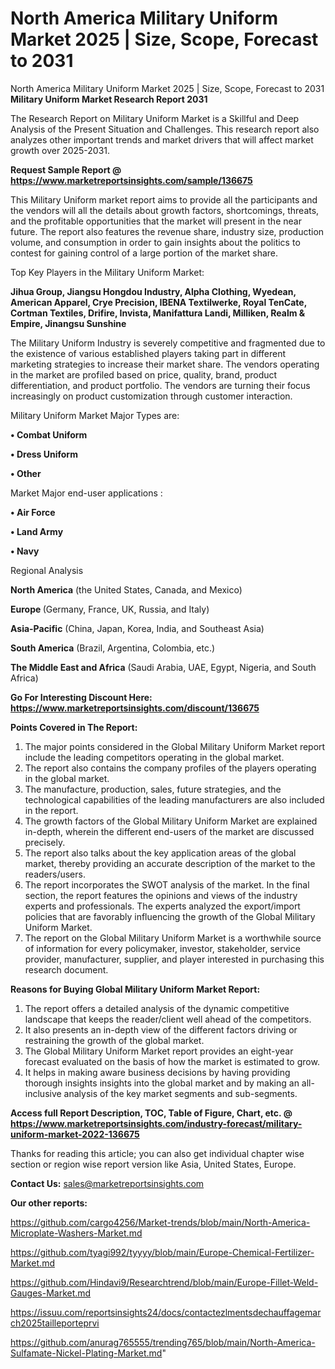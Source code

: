 # North America Military Uniform Market 2025 | Size, Scope, Forecast to 2031
North America Military Uniform Market 2025 | Size, Scope, Forecast to 2031
<strong>Military Uniform Market Research Report 2031</strong>

The Research Report on Military Uniform Market is a Skillful and Deep Analysis of the Present Situation and Challenges. This research report also analyzes other important trends and market drivers that will affect market growth over 2025-2031.

<strong>Request Sample Report @ <a href=https://www.marketreportsinsights.com/sample/136675>https://www.marketreportsinsights.com/sample/136675</a></strong>

This Military Uniform market report aims to provide all the participants and the vendors will all the details about growth factors, shortcomings, threats, and the profitable opportunities that the market will present in the near future. The report also features the revenue share, industry size, production volume, and consumption in order to gain insights about the politics to contest for gaining control of a large portion of the market share.

Top Key Players in the Military Uniform Market:

<strong>Jihua Group, Jiangsu Hongdou Industry, Alpha Clothing, Wyedean, American Apparel, Crye Precision, IBENA Textilwerke, Royal TenCate, Cortman Textiles, Drifire, Invista, Manifattura Landi, Milliken, Realm & Empire, Jinangsu Sunshine</strong>

The Military Uniform Industry is severely competitive and fragmented due to the existence of various established players taking part in different marketing strategies to increase their market share. The vendors operating in the market are profiled based on price, quality, brand, product differentiation, and product portfolio. The vendors are turning their focus increasingly on product customization through customer interaction.

Military Uniform Market Major Types are:

<strong>• Combat Uniform

• Dress Uniform

• Other</strong>

Market Major end-user applications :

<strong>• Air Force

• Land Army

• Navy</strong>

Regional Analysis

</u><strong><b>North America</b></strong> (the United States, Canada, and Mexico)

<strong><b>Europe </b></strong>(Germany, France, UK, Russia, and Italy)

<strong><b>Asia-Pacific</b></strong> (China, Japan, Korea, India, and Southeast Asia)

<strong><b>South America</b></strong> (Brazil, Argentina, Colombia, etc.)

<strong><b>The Middle East and Africa</b></strong> (Saudi Arabia, UAE, Egypt, Nigeria, and South Africa)

<strong>Go For Interesting Discount Here: <a href=https://www.marketreportsinsights.com/discount/136675>https://www.marketreportsinsights.com/discount/136675</a></strong>

<strong>Points Covered in The Report:</strong>
<ol>
  <li>The major points considered in the Global Military Uniform Market report include the leading competitors operating in the global market.</li>
  <li>The report also contains the company profiles of the players operating in the global market.</li>
  <li>The manufacture, production, sales, future strategies, and the technological capabilities of the leading manufacturers are also included in the report.</li>
  <li>The growth factors of the Global Military Uniform Market are explained in-depth, wherein the different end-users of the market are discussed precisely.</li>
  <li>The report also talks about the key application areas of the global market, thereby providing an accurate description of the market to the readers/users.</li>
  <li>The report incorporates the SWOT analysis of the market. In the final section, the report features the opinions and views of the industry experts and professionals. The experts analyzed the export/import policies that are favorably influencing the growth of the Global Military Uniform Market.</li>
  <li>The report on the Global Military Uniform Market is a worthwhile source of information for every policymaker, investor, stakeholder, service provider, manufacturer, supplier, and player interested in purchasing this research document.</li>
</ol>
<strong>Reasons for Buying Global Military Uniform Market Report:</strong>

<ol>
  <li>The report offers a detailed analysis of the dynamic competitive landscape that keeps the reader/client well ahead of the competitors.</li>
  <li>It also presents an in-depth view of the different factors driving or restraining the growth of the global market.</li>
  <li>The Global Military Uniform Market report provides an eight-year forecast evaluated on the basis of how the market is estimated to grow.</li>
  <li>It helps in making aware business decisions by having providing thorough insights insights into the global market and by making an all-inclusive analysis of the key market segments and sub-segments.</li>
</ol>
<strong>Access full Report Description, TOC, Table of Figure, Chart, etc. @ <a href=https://www.marketreportsinsights.com/industry-forecast/military-uniform-market-2022-136675>https://www.marketreportsinsights.com/industry-forecast/military-uniform-market-2022-136675</a></strong>


Thanks for reading this article; you can also get individual chapter wise section or region wise report version like Asia, United States, Europe.

<strong>Contact Us:</strong>
sales@marketreportsinsights.com

<strong>Our other reports:</strong>

<a href=https://github.com/cargo4256/Market-trends/blob/main/North-America-Microplate-Washers-Market.md>https://github.com/cargo4256/Market-trends/blob/main/North-America-Microplate-Washers-Market.md</a>

<a href=https://github.com/tyagi992/tyyyy/blob/main/Europe-Chemical-Fertilizer-Market.md>https://github.com/tyagi992/tyyyy/blob/main/Europe-Chemical-Fertilizer-Market.md</a>

<a href=https://github.com/Hindavi9/Researchtrend/blob/main/Europe-Fillet-Weld-Gauges-Market.md>https://github.com/Hindavi9/Researchtrend/blob/main/Europe-Fillet-Weld-Gauges-Market.md</a>

<a href=https://issuu.com/reportsinsights24/docs/contactezlmentsdechauffagemarch2025tailleporteprvi>https://issuu.com/reportsinsights24/docs/contactezlmentsdechauffagemarch2025tailleporteprvi</a>

<a href=https://github.com/anurag765555/trending765/blob/main/North-America-Sulfamate-Nickel-Plating-Market.md>https://github.com/anurag765555/trending765/blob/main/North-America-Sulfamate-Nickel-Plating-Market.md</a>"
